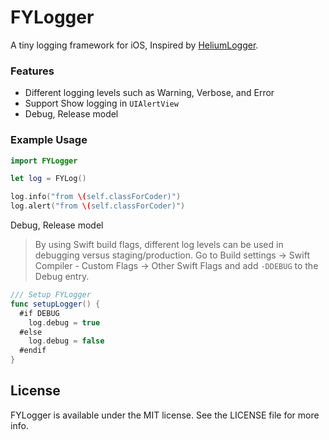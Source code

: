 # FYLogger
A tiny logging framework for iOS, Inspired by [HeliumLogger](https://github.com/IBM-Swift/HeliumLogger).

### Features

- Different logging levels such as Warning, Verbose, and Error
- Support Show logging in `UIAlertView`
- Debug, Release model

### Example Usage

```swift
import FYLogger

let log = FYLog()

log.info("from \(self.classForCoder)")
log.alert("from \(self.classForCoder)")
```

Debug, Release model
> By using Swift build flags, different log levels can be used in debugging versus staging/production.
> Go to Build settings -> Swift Compiler - Custom Flags -> Other Swift Flags and add `-DDEBUG` to the Debug entry.

```swift
/// Setup FYLogger
func setupLogger() {
  #if DEBUG
    log.debug = true
  #else
    log.debug = false
  #endif
}
```

## License

FYLogger is available under the MIT license. See the LICENSE file for more info.






